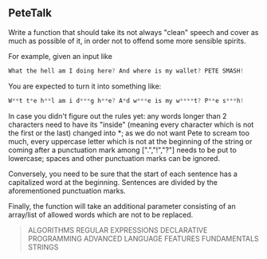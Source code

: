 ## PeteTalk

Write a function that should take its not always "clean" speech and cover as much as possible of it, in order not to offend some more sensible spirits.

For example, given an input like

``` javascript
What the hell am I doing here? And where is my wallet? PETE SMASH!
```
You are expected to turn it into something like:

``` JavaScript
W**t t*e h**l am i d***g h**e? A*d w***e is my w****t? P**e s***h!
```

In case you didn't figure out the rules yet: any words longer than 2 characters need to have its "inside" (meaning every character which is not the first or the last) changed into *; as we do not want Pete to scream too much, every uppercase letter which is not at the beginning of the string or coming after a punctuation mark among [".","!","?"] needs to be put to lowercase; spaces and other punctuation marks can be ignored.

Conversely, you need to be sure that the start of each sentence has a capitalized word at the beginning. Sentences are divided by the aforementioned punctuation marks.

Finally, the function will take an additional parameter consisting of an array/list of allowed words which are not to be replaced.

> ALGORITHMS REGULAR EXPRESSIONS DECLARATIVE PROGRAMMING ADVANCED LANGUAGE FEATURES FUNDAMENTALS STRINGS
